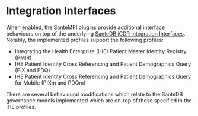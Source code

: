 # Integration Interfaces

When enabled, the SanteMPI plugins provide additional interface behaviours on top of the underlying [SanteDB iCDR Integration Interfaces](integration-interfaces.md). Notably, the implemented profiles support the following profiles:

* Integrating the Health Enterprise (IHE) Patient Master Identity Registry (PMIR)
* IHE Patient Identity Cross Referencing and Patient Demographics Query (PIX and PDQ)
* IHE Patient Identity Cross Referencing and Patient Demographics Query for Mobile (PIXm and PDQm)

There are several behavioural modifications which relate to the SanteDB governance models implemented which are on-top of those specified in the IHE profiles.

